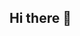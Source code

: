 ## Hi there 👋

<!--
**mdesoky-4473/mdesoky-4473** is a ✨ _special_ ✨ repository because its `README.md` (this file) appears on your GitHub profile.

Here are some ideas to get you started:

- 🔭 I’m currently working on web development.
- 🌱 I’m currently learning vs code, html, and java script.
- 👯 I’m looking to collaborate on finance related web development projects, apart from course projects.
- 🤔 I’m looking for help with full stack development and fully grasping APIs, along with AI applications.
- 💬 Ask me about anything related to finance.
- 📫 How to reach me: mae.desoky@gmail.com
- 😄 Pronouns: ...
- ⚡ Fun fact: I have an Indian Springfield Motorcycle.
-->
